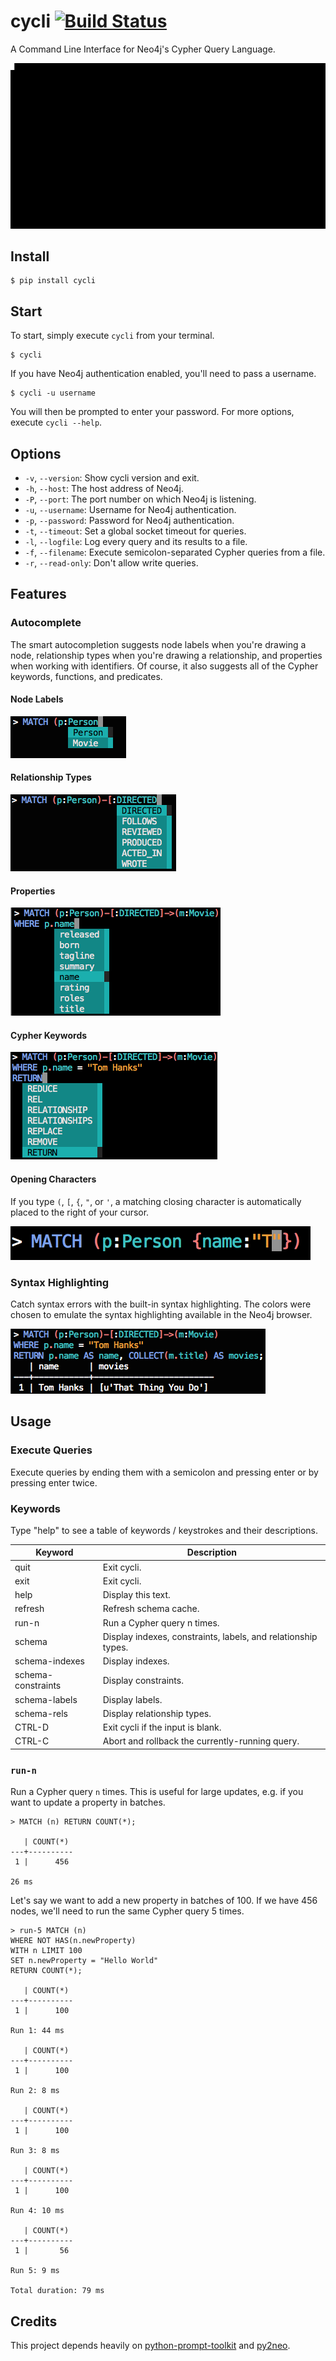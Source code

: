 # cycli [![Build Status](https://travis-ci.org/nicolewhite/cycli.svg?branch=master)](https://travis-ci.org/nicolewhite/cycli)
A Command Line Interface for Neo4j's Cypher Query Language.

![demo](screenshots/output.gif)

## Install

```
$ pip install cycli
```

## Start

To start, simply execute `cycli` from your terminal.

```
$ cycli
```

If you have Neo4j authentication enabled, you'll need to pass a username.

```
$ cycli -u username
```

You will then be prompted to enter your password. For more options, execute `cycli --help`.

## Options

* `-v`, `--version`: Show cycli version and exit.
* `-h`, `--host`: The host address of Neo4j.
* `-P`, `--port`: The port number on which Neo4j is listening.
* `-u`, `--username`: Username for Neo4j authentication.
* `-p`, `--password`: Password for Neo4j authentication.
* `-t`, `--timeout`: Set a global socket timeout for queries.
* `-l`, `--logfile`: Log every query and its results to a file.
* `-f`, `--filename`: Execute semicolon-separated Cypher queries from a file.
* `-r`, `--read-only`: Don't allow write queries.

## Features

### Autocomplete

The smart autocompletion suggests node labels when you're drawing a node, relationship types when you're drawing
a relationship, and properties when working with identifiers. Of course, it also suggests all of the Cypher keywords,
functions, and predicates.

#### Node Labels

![labels](screenshots/autocomplete-labels.png)

#### Relationship Types

![rels](screenshots/autocomplete-rels.png)

#### Properties

![props](screenshots/autocomplete-props.png)

#### Cypher Keywords

![cypher](screenshots/autocomplete-cypher.png)

#### Opening Characters

If you type `(`, `[`, `{`, `"`, or `'`, a matching closing character is automatically placed to the right of your cursor.

![matching](screenshots/autocomplete-matching.png)

### Syntax Highlighting

Catch syntax errors with the built-in syntax highlighting. The colors were chosen to emulate the syntax highlighting
available in the Neo4j browser.

![syntax](screenshots/syntax-highlight.png)

## Usage

### Execute Queries

Execute queries by ending them with a semicolon and pressing enter or by pressing enter twice.

### Keywords

Type "help" to see a table of keywords / keystrokes and their descriptions.

Keyword            | Description
-------------------|--------------------------------------------------------------
quit               | Exit cycli.
exit               | Exit cycli.
help               | Display this text.
refresh            | Refresh schema cache.
run-n              | Run a Cypher query n times.
schema             | Display indexes, constraints, labels, and relationship types.
schema-indexes     | Display indexes.
schema-constraints | Display constraints.
schema-labels      | Display labels.
schema-rels        | Display relationship types.
CTRL-D             | Exit cycli if the input is blank.
CTRL-C             | Abort and rollback the currently-running query.

### `run-n`

Run a Cypher query `n` times. This is useful for large updates, e.g. if you want to update a property in batches.

```
> MATCH (n) RETURN COUNT(*);

   | COUNT(*)
---+----------
 1 |      456

26 ms
```

Let's say we want to add a new property in batches of 100. If we have 456 nodes, we'll need to run the same Cypher query
5 times.

```
> run-5 MATCH (n)
WHERE NOT HAS(n.newProperty)
WITH n LIMIT 100
SET n.newProperty = "Hello World"
RETURN COUNT(*);

   | COUNT(*)
---+----------
 1 |      100

Run 1: 44 ms

   | COUNT(*)
---+----------
 1 |      100

Run 2: 8 ms

   | COUNT(*)
---+----------
 1 |      100

Run 3: 8 ms

   | COUNT(*)
---+----------
 1 |      100

Run 4: 10 ms

   | COUNT(*)
---+----------
 1 |       56

Run 5: 9 ms

Total duration: 79 ms
```

## Credits

This project depends heavily on [python-prompt-toolkit](https://github.com/jonathanslenders/python-prompt-toolkit) and
[py2neo](https://github.com/nigelsmall/py2neo).